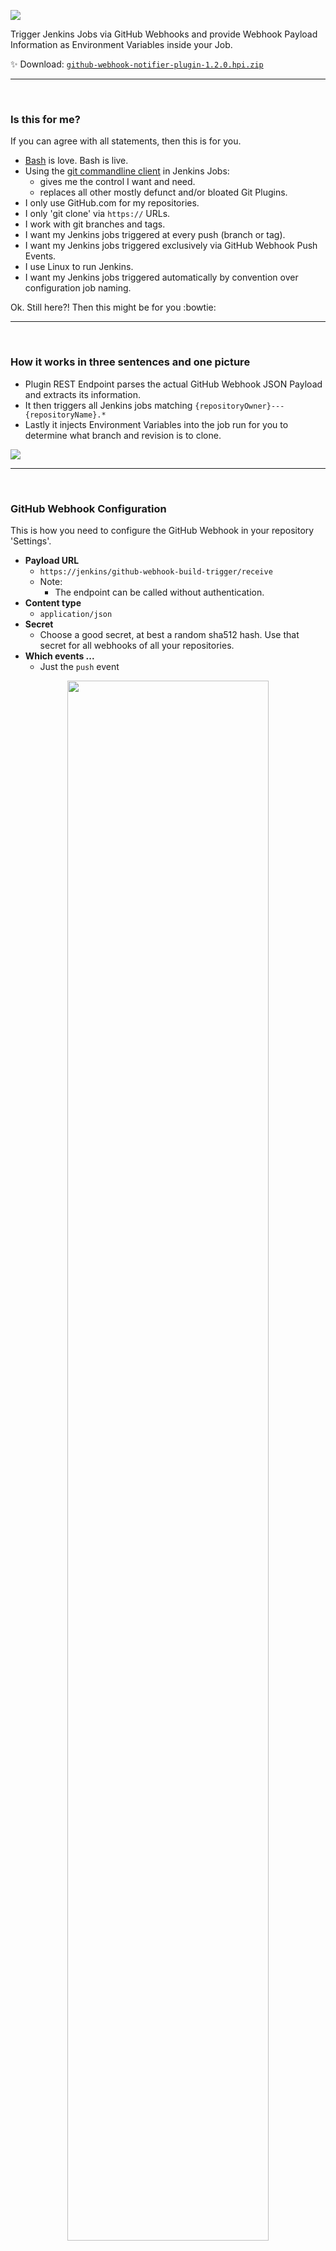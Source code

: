 [![](https://codeclou.github.io/jenkins-github-webhook-build-trigger-plugin/img/logo.png)](https://github.com/codeclou/jenkins-github-webhook-build-trigger-plugin)

Trigger Jenkins Jobs via GitHub Webhooks and provide Webhook Payload Information as Environment Variables inside your Job.

:sparkles: Download: [`github-webhook-notifier-plugin-1.2.0.hpi.zip`](https://github.com/codeclou/jenkins-github-webhook-build-trigger-plugin/releases/download/1.2.0/github-webhook-notifier-plugin-1.2.0.hpi.zip)

-----

&nbsp;

### Is this for me?

If you can agree with all statements, then this is for you.

 * [Bash](http://tiswww.case.edu/php/chet/bash/bashtop.html) is love. Bash is live.
 * Using the [git commandline client](https://git-scm.com/book/en/v2/Getting-Started-The-Command-Line) in Jenkins Jobs:
   * gives me the control I want and need.
   * replaces all other mostly defunct and/or bloated Git Plugins.
 * I only use GitHub.com for my repositories.
 * I only 'git clone' via `https://` URLs.
 * I work with git branches and tags.
 * I want my Jenkins jobs triggered at every push (branch or tag).
 * I want my Jenkins jobs triggered exclusively via GitHub Webhook Push Events.
 * I use Linux to run Jenkins.
 * I want my Jenkins jobs triggered automatically by convention over configuration job naming.

Ok. Still here?! Then this might be for you :bowtie:

-----

&nbsp;

### How it works in three sentences and one picture

  * Plugin REST Endpoint parses the actual GitHub Webhook JSON Payload and extracts its information.
  * It then triggers all Jenkins jobs matching `{repositoryOwner}---{repositoryName}.*`
  * Lastly it injects Environment Variables into the job run for you to determine what branch and revision is to clone.

![](https://codeclou.github.io/jenkins-github-webhook-build-trigger-plugin/img/webhook-payload---with-overlays.png?v2)

-----

&nbsp;

### GitHub Webhook Configuration

This is how you need to configure the GitHub Webhook in your repository 'Settings'.

 * **Payload URL**
   * `https://jenkins/github-webhook-build-trigger/receive`
   * Note: 
     * The endpoint can be called without authentication.
 * **Content type**
   * `application/json`
 * **Secret**
   * Choose a good secret, at best a random sha512 hash. Use that secret for all webhooks of all your repositories.
 * **Which events ...**
   * Just the `push` event

<p align="center"><img src="https://codeclou.github.io/jenkins-github-webhook-build-trigger-plugin/img/github-webhook-settings---with-overlays.png?v4" width="80%"></p>


-----

&nbsp;

### Jenkins Global Configuration

You can configure the **Webhook Secret** Globally via 'Manage Jenkins' → 'Configure System' → 'Github Webhook Notifier Plugin'. If you do not configure it, HTTP 500 will be the response from the API.

<p align="center"><img src="https://codeclou.github.io/jenkins-github-webhook-build-trigger-plugin/img/jenkins-global-config---with-overlay.png" width="80%"></p>

&nbsp;

Concerning 'Manage Jenkins' → **'Configure Global Security'**, 'Prevent Cross Site Request Forgery exploits' can be enabled (the plugin will still work).
When using matrix-based security 'Anonymous' needs 'Job' → `build,discover,read` permissions.


-----

&nbsp;

### Jenkins Job Configuration

Configure your Jenkins Job like this so that it gets triggered by the Webhook events.

First of all the **naming conventions** is `{repositoryOwner}---{repositoryName}.*`. 
That means if your repository is `https://github.com/codeclou/test-webhook.git` then your job must be called
`codeclou---test-webhook`. You can have multiple jobs if you want for example a job that handles releases, just call it `codeclou---test-webhook-release`.

We do not use 'Source Code Management' and we do not need to specify some 'Build Triggers' since it is all done
magically by convention over configuration.

<p align="center"><img src="https://codeclou.github.io/jenkins-github-webhook-build-trigger-plugin/img/jenkins-job-config---with-overlays.png?v2" width="80%"></p>

&nbsp;

**Available Environment Variables from Webhook**

| Variable | Description | Example |
|----------|-------------|---------|
| `$GWBT_COMMIT_BEFORE` | `before` commit id as sha1 hash from Webhook Payload, specifying the commit revision the repository was in before the event happened.  | `3be1cb4b6b86533b5dab2b0083fa9fb8b401b430` or <br> `0000000000000000000000000000000000000000` if push event was a tag |
| `$GWBT_COMMIT_AFTER` | `after` commit id as sha1 hash from Webhook Payload, specifying the commit revision the repository is now in. Meaning the current revision. | `2c9522c9618864808eaaede8353dbeafb996c605`  or <br> `0000000000000000000000000000000000000000` if push event was deletion of a branch e.g. after pr merge |
| `$GWBT_REF` | `ref` from Webhook Payload representing the branch or tag that was pushed | `refs/heads/{branchname}` or <br> `refs/tags/{tagname}` |
| `$GWBT_TAG` | short tag name derived from `ref` and stripped of clutter. | When `ref` is `refs/tags/1.0.0` then it is `1.0.0`. <br>When `ref` is not a tag, it is empty! |
| `$GWBT_BRANCH` | short branch name derived from `ref` and stripped of clutter. | When `ref` is `refs/heads/master` then it is `master`. <br>When `ref` is not a branch, it is empty! |
| `$GWBT_REPO_CLONE_URL` | GitHub repository clone url. |  `https://github.com/{repoOwner}/{repoName}.git` <br> e.g. `https://github.com/codeclou/jenkins-github-webhook-build-trigger-plugin.git` |
| `$GWBT_REPO_HTML_URL` |  GitHub repository browser url. |   `https://github.com/{repoOwner}/{repoName}` <br> e.g. `https://github.com/codeclou/jenkins-github-webhook-build-trigger-plugin` |
| `$GWBT_REPO_FULL_NAME` | GitHub repository full name | `{repoOwner}/{repoName}` <br> e.g. `codeclou/jenkins-github-webhook-build-trigger-plugin` |
| `$GWBT_REPO_NAME` | GitHub repository full name |  `{repoName}` <br> e.g. `jenkins-github-webhook-build-trigger-plugin` |


&nbsp;

**Example Build Script Snippet**

```bash
#!/bin/bash

set -e

echo "GWBT_COMMIT_BEFORE:  $GWBT_COMMIT_BEFORE"
echo "GWBT_COMMIT_AFTER:   $GWBT_COMMIT_AFTER"
echo "GWBT_REF:            $GWBT_REF"
echo "GWBT_TAG:            $GWBT_TAG"
echo "GWBT_BRANCH:         $GWBT_BRANCH"
echo "GWBT_REPO_CLONE_URL: $GWBT_REPO_CLONE_URL"
echo "GWBT_REPO_HTML_URL:  $GWBT_REPO_HTML_URL"
echo "GWBT_REPO_FULL_NAME: $GWBT_REPO_FULL_NAME"
echo "GWBT_REPO_NAME:      $GWBT_REPO_NAME"

#
# Cleanup before run
#
rm -rf $WORKSPACE/\.git || true
rm -rf $WORKSPACE/* || true
cd $WORKSPACE

#
# Prevent manual Job starts
#
if [[ -z "$GWBT_COMMIT_AFTER" ]]
then
    echo "I DON'T WANT JOBS STARTED MANUALLY! ONLY VIA GITHUB WEBHOOK!"
    exit 1
fi


#
# Only Build Branches
#
if [ -z "$GWBT_BRANCH" ]
then
	echo "THIS PUSH IS NOT INSIDE A BRANCH. I DON'T LIKE IT!"
    exit 1
fi

#
# Clone specific branch
#
git clone --single-branch \
          --branch $GWBT_BRANCH \
          https://github.com/${GWBT_REPO_FULL_NAME}.git \
          source

#
# Switch to specific revision
#
cd source
git reset --hard $GWBT_COMMIT_AFTER

#
# Trigger build script inside cloned repository
#
bash jenkins.sh
```


&nbsp;

**Example Build Script Snippet for Cloning Private Repositories**

It is best to use [Personal Access Tokens](https://help.github.com/articles/creating-a-personal-access-token-for-the-command-line/). 
Put a Global Environment Variable named `GITHUB_AUTH_TOKEN` in your Jenkins Configuration or specify at Job level.

Then you can clone a private repository like this:

```bash
#
# Clone specific branch
#
git clone --single-branch \
          --branch $GWBT_BRANCH \
          https://${GITHUB_AUTH_TOKEN}@github.com/${GWBT_REPO_FULL_NAME}.git \
          source
```

&nbsp;

**Usage with Pipeline Jobs**

Since version 1.1.0 [Pipeline Job Types](https://jenkins.io/doc/book/pipeline/) (NOT MultiBranch Pipeline) are supported.

Make sure you have at least the following Plugins installed

```
Pipeline: Groovy
Pipeline: Job
Pipeline: API
Pipeline: Step API
Pipeline: Stage Step
Pipeline: Basic Steps
Pipeline: Model API
```

A simple **`Jenkinsfile`** could look like this:

```groovy
node {
  stage('foo') {
    sh 'git clone --single-branch --branch ${env.GWBT_BRANCH}  https://github.com/${env.GWBT_REPO_FULL_NAME}.git source'
    dir('source') {
      sh 'npm install'
    }
  }
}
```

&nbsp;

To **trigger build status of Pull Requests on GitHub.com** you can do this via the [GitHub Statuses REST API](https://developer.github.com/v3/repos/statuses/) and your personal access token.

```groovy
node {
  try {
    stage('inform github') {
      sh 'curl -X POST -H \'Authorization: token ' + env.GITHUB_AUTH_TOKEN + '\' ' +
         ' https://api.github.com/repos/${GWBT_REPO_FULL_NAME}/statuses/${GWBT_COMMIT_AFTER} ' +
         ' -d \'{ "state": "pending", "target_url": "' + env.BUILD_URL + '", "description": "The build has started" }\' '
    }
    stage('foo') {
      sh 'git clone --single-branch --branch ${env.GWBT_BRANCH}  https://github.com/${env.GWBT_REPO_FULL_NAME}.git source'
      dir('source') {
        sh 'npm install'
        sh 'npm build'
      }
    }
  } catch (Exception err) {
    currentBuild.result = 'FAILURE'
  } finally {
    if (currentBuild.result == 'FAILURE') {
      sh 'curl -X POST -H \'Authorization: token ' + env.GITHUB_AUTH_TOKEN + '\' ' +
         ' https://api.github.com/repos/${GWBT_REPO_FULL_NAME}/statuses/${GWBT_COMMIT_AFTER} ' +
         ' -d \'{ "state": "failure", "target_url": "' + env.BUILD_URL + '", "description": "The build has failed" }\' '
    } else {
      sh 'curl -X POST -H \'Authorization: token ' + env.GITHUB_AUTH_TOKEN + '\' ' +
         ' https://api.github.com/repos/${GWBT_REPO_FULL_NAME}/statuses/${GWBT_COMMIT_AFTER} ' +
         ' -d \'{ "state": "success", "target_url": "' + env.BUILD_URL + '", "description": "The build was a success" }\' '
    }
  }
}
```


<p align="center"><img src="https://codeclou.github.io/jenkins-github-webhook-build-trigger-plugin/img/pull-request-checks---with-overlays.png?v2" width="80%"></p>

-----

&nbsp;




### Jenkins Job Example Triggered by Webhook Push

This is how it looks, when a Job gets triggered by a GitHub Webhook push.
 
<p align="center"><img src="https://codeclou.github.io/jenkins-github-webhook-build-trigger-plugin/img/job-triggered---with-overlay.png" width="80%"></p>

&nbsp;

-----

&nbsp;

### Appendix

**Build Plugin**

Have Jave Oracle Java 8 and Apache Maven 3 installed. And then build like this:

```bash
git clone https://github.com/codeclou/jenkins-github-webhook-build-trigger-plugin.git
cd jenkins-github-webhook-build-trigger-plugin
mvn clean
mvn compile
mvn hpi:hpi
```

Now you should have a file called `./target/github-webhook-notifier-plugin.hpi` which
you can upload manually to Jenkins under 'Manage Plugins' → 'Advanced' → 'Upload Plugin'.


&nbsp;

&nbsp;

**What's the story behind it?**

I needed something that forcefully triggers my Jenkins Jobs by passing the actual git revision and branch or tag information.

The default behaviour of existing plugins is to receive the GitHub Webhook Payload, but 
only using the `after` commit id and "deciding if it needs to rebuild the job". 

Example: You are on your `master` Branch and you create a tag of off the `master` branch
and called `1.0.0`. When pushing `1.0.0` tag, the jenkins job will not trigger an actual build.
What happens? It will do some strange `git fetch` requests and comes to the result, that the revision
was already built with the previous push done by `master` branch. And partly he is right. 
Until further commits happen, the `master` branch has the same revision as the `1.0.0` tag.
But **I want tag pushes to trigger a build anyway**. And since I hate 'API-wrappers' of stuff,
I decided to create a single purpose tool that just passes the information of the webhook payload
through to the job. And it is the jobs logic that can now decide what to do.


&nbsp;


-----

&nbsp;

### License

[MIT](./LICENSE) © [Bernhard Grünewaldt](https://github.com/clouless)
